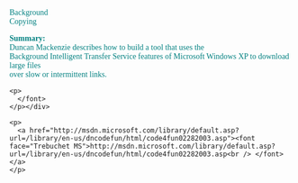 ### <a name="code4fun02282003"><br /> </a>
				  
<font face="Trebuchet MS" color="teal">Background<br /> Copying</font>
		  


<div>
  <font color="teal"></font>
</div>

<div>
  <font color="teal"></font>
</div>

<div id="nstext" valign="bottom">
  <p>
    <font face="Trebuchet MS"><font color="teal"><b class="le">Summary:</b><br /> Duncan Mackenzie describes how to build a tool that uses the<br /> Background Intelligent Transfer Service features of Microsoft Windows XP to download large files<br /> over slow or intermittent links.</font> </p> 
    
    <p>
      </font>
    </p></div> 
    
    <p>
      <a href="http://msdn.microsoft.com/library/default.asp?url=/library/en-us/dncodefun/html/code4fun02282003.asp"><font face="Trebuchet MS">http://msdn.microsoft.com/library/default.asp?url=/library/en-us/dncodefun/html/code4fun02282003.asp<br /> </font></a>
    </p>